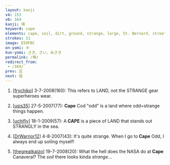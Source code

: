 ```yaml
---
layout: kanji
v4: 153
v6: 164
kanji: 埼
keyword: cape
elements: cape, soil, dirt, ground, strange, large, St. Bernard, street, nail, spike, mouth
strokes: 11
image: E59FBC
on-yomi: キ
kun-yomi: さき、さい、みさき
permalink: /埼/
redirect_from:
 - /164/
prev: 圧
next: 垣
---
```


1) [<a href="http://kanji.koohii.com/profile/frychiko">frychiko</a>] 3-7-2008(160): This refers to LAND, not the STRANGE gear superheroes wear.

2) [<a href="http://kanji.koohii.com/profile/usis35">usis35</a>] 27-5-2007(77): <strong>Cape</strong> Cod &quot;odd&quot; is a land where odd=strange things happen.

3) [<a href="http://kanji.koohii.com/profile/uchifly">uchifly</a>] 18-1-2009(57): A<strong> CAPE</strong> is a piece of LAND that stands out STRANGLY in the sea.

4) [<a href="http://kanji.koohii.com/profile/DrWarrior12">DrWarrior12</a>] 4-8-2007(43): It&#039;s quite strange. When I go to<strong> Cape</strong> Odd, I always end up soiling myself!

5) [<a href="http://kanji.koohii.com/profile/thegreatkaizo">thegreatkaizo</a>] 19-7-2008(20): What the hell does the NASA do at<strong> Cape</strong> Canaveral? The <em>soil</em> there looks kinda <em>strange</em>...


